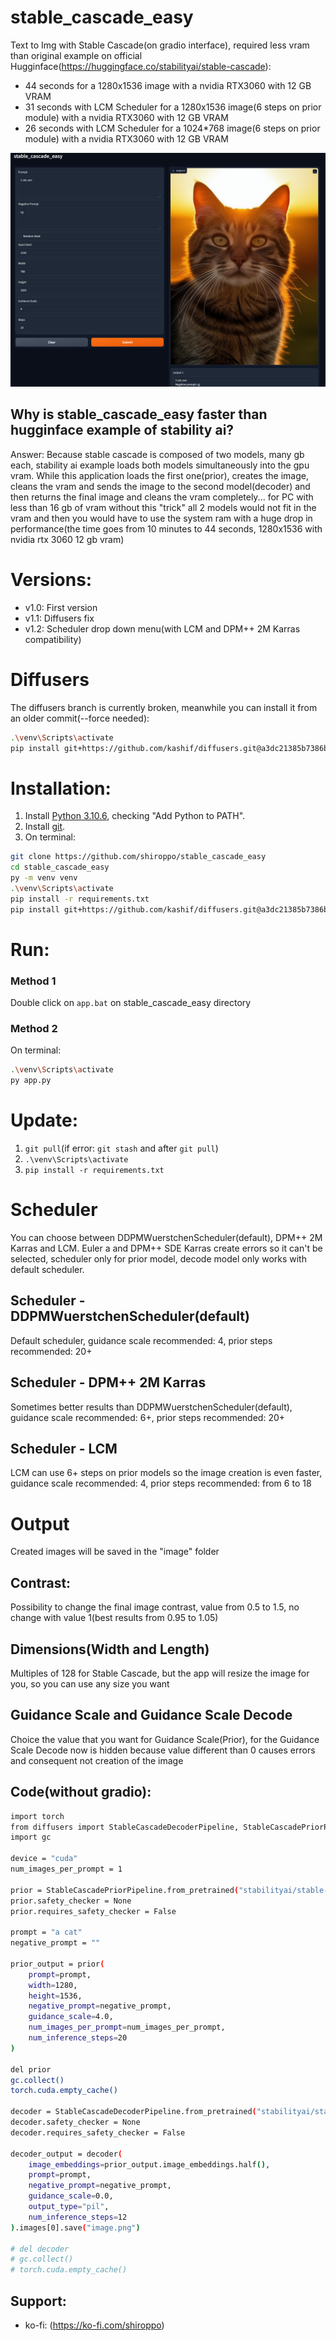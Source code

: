# stable_cascade_easy
Text to Img with Stable Cascade(on gradio interface), required less vram than original example on official Hugginface(https://huggingface.co/stabilityai/stable-cascade):
- 44 seconds for a 1280x1536 image with a nvidia RTX3060 with 12 GB VRAM
- 31 seconds with LCM Scheduler for a 1280x1536 image(6 steps on prior module) with a nvidia RTX3060 with 12 GB VRAM
- 26 seconds with LCM Scheduler for a 1024*768 image(6 steps on prior module) with a nvidia RTX3060 with 12 GB VRAM
  
![](src/screenshot.png)

## Why is stable_cascade_easy faster than hugginface example of stability ai?
Answer: Because stable cascade is composed of two models, many gb each, stability ai example loads both models simultaneously into the gpu vram. While this application loads the first one(prior), creates the image, cleans the vram and sends the image to the second model(decoder) and then returns the final image and cleans the vram completely... for PC with less than 16 gb of vram without this "trick" all 2 models would not fit in the vram and then you would have to use the system ram with a huge drop in performance(the time goes from 10 minutes to 44 seconds, 1280x1536 with nvidia rtx 3060 12 gb vram)

# Versions:
- v1.0: First version
- v1.1: Diffusers fix
- v1.2: Scheduler drop down menu(with LCM and DPM++ 2M Karras compatibility)

# Diffusers
The diffusers branch is currently broken, meanwhile you can install it from an older commit(--force needed):
 ```bash
.\venv\Scripts\activate
pip install git+https://github.com/kashif/diffusers.git@a3dc21385b7386beb3dab3a9845962ede6765887 --force
 ```

# Installation:
1. Install [Python 3.10.6](https://www.python.org/downloads/release/python-3106/), checking "Add Python to PATH".
2. Install [git](https://git-scm.com/download/win).
3. On terminal:
```bash
git clone https://github.com/shiroppo/stable_cascade_easy
cd stable_cascade_easy
py -m venv venv
.\venv\Scripts\activate
pip install -r requirements.txt
pip install git+https://github.com/kashif/diffusers.git@a3dc21385b7386beb3dab3a9845962ede6765887 --force
```
# Run:
### Method 1
Double click on ```app.bat``` on stable_cascade_easy directory
### Method 2
On terminal:
```bash
.\venv\Scripts\activate
py app.py
```
# Update:
1. ```git pull```(if error: ```git stash``` and after ```git pull```)
2. ```.\venv\Scripts\activate```
3. ```pip install -r requirements.txt```

# Scheduler
You can choose between DDPMWuerstchenScheduler(default), DPM++ 2M Karras and LCM. Euler a and DPM++ SDE Karras create errors so it can't be selected, scheduler only for prior model, decode model only works with default scheduler.

## Scheduler - DDPMWuerstchenScheduler(default)
Default scheduler, guidance scale recommended: 4, prior steps recommended: 20+

## Scheduler - DPM++ 2M Karras
Sometimes better results than DDPMWuerstchenScheduler(default), guidance scale recommended: 6+, prior steps recommended: 20+

## Scheduler - LCM
LCM can use 6+ steps on prior models so the image creation is even faster, guidance scale recommended: 4, prior steps recommended: from 6 to 18

# Output
Created images will be saved in the "image" folder

## Contrast:
Possibility to change the final image contrast, value from 0.5 to 1.5, no change with value 1(best results from 0.95 to 1.05)

## Dimensions(Width and Length)
Multiples of 128 for Stable Cascade, but the app will resize the image for you, so you can use any size you want

## Guidance Scale and Guidance Scale Decode
Choice the value that you want for Guidance Scale(Prior), for the Guidance Scale Decode now is hidden because value different than 0 causes errors and consequent not creation of the image
  
## Code(without gradio):
```bash
import torch
from diffusers import StableCascadeDecoderPipeline, StableCascadePriorPipeline
import gc

device = "cuda"
num_images_per_prompt = 1

prior = StableCascadePriorPipeline.from_pretrained("stabilityai/stable-cascade-prior", torch_dtype=torch.bfloat16).to(device)
prior.safety_checker = None
prior.requires_safety_checker = False

prompt = "a cat"
negative_prompt = ""

prior_output = prior(
    prompt=prompt,
    width=1280,
    height=1536,
    negative_prompt=negative_prompt,
    guidance_scale=4.0,
    num_images_per_prompt=num_images_per_prompt,
    num_inference_steps=20
)

del prior
gc.collect()
torch.cuda.empty_cache()

decoder = StableCascadeDecoderPipeline.from_pretrained("stabilityai/stable-cascade",  torch_dtype=torch.float16).to(device)
decoder.safety_checker = None
decoder.requires_safety_checker = False

decoder_output = decoder(
    image_embeddings=prior_output.image_embeddings.half(),
    prompt=prompt,
    negative_prompt=negative_prompt,
    guidance_scale=0.0,
    output_type="pil",
    num_inference_steps=12
).images[0].save("image.png")

# del decoder
# gc.collect()
# torch.cuda.empty_cache()
```
## Support:
- ko-fi: (https://ko-fi.com/shiroppo)
